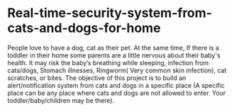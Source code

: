# Real-time-security-system-from-cats-and-dogs-for-home
People love to have a dog, cat as their pet. At the same time, If there is a toddler in their home some parents are a little nervous about their baby's health. It may risk the baby’s breathing while sleeping, infection from cats/dogs, Stomach illnesses, Ringworm( Very common skin infection), cat scratches, or bites. The objective of this project is to build an alert/notification system from cats and dogs in a specific place (A specific place can be any place where cats and dogs are not allowed to enter. Your toddler/baby/children may be there).
